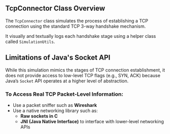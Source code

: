 ## TcpConnector Class Overview

The `TcpConnector` class simulates the process of establishing a TCP connection using the standard TCP 3-way handshake mechanism.

It visually and textually logs each handshake stage using a helper class called `SimulationUtils`.

## Limitations of Java's Socket API

While this simulation mimics the stages of TCP connection establishment, it does not provide access to low-level TCP flags (e.g., SYN, ACK) because Java’s `Socket` API operates at a higher level of abstraction.

### To Access Real TCP Packet-Level Information:

- Use a packet sniffer such as **Wireshark**
- Use a native networking library such as:
  - **Raw sockets in C**
  - **JNI (Java Native Interface)** to interface with lower-level networking APIs